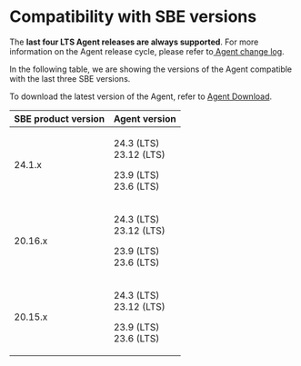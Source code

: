 # Compatibility with SBE versions

The **last four LTS Agent releases are always supported**. For more information on the Agent release cycle, please refer to[ Agent change log](../change-log/agent/).

In the following table, we are showing the versions of the Agent compatible with the last three SBE versions.

To download the latest version of the Agent, refer to [Agent Download](agent-download.md).

| SBE product version | Agent version                                                   |
| ------------------- | --------------------------------------------------------------- |
| 24.1.x              | <p>24.3 (LTS)<br>23.12 (LTS)</p><p>23.9 (LTS)<br>23.6 (LTS)</p> |
| 20.16.x             | <p>24.3 (LTS)<br>23.12 (LTS)</p><p>23.9 (LTS)<br>23.6 (LTS)</p> |
| 20.15.x             | <p>24.3 (LTS)<br>23.12 (LTS)</p><p>23.9 (LTS)<br>23.6 (LTS)</p> |

